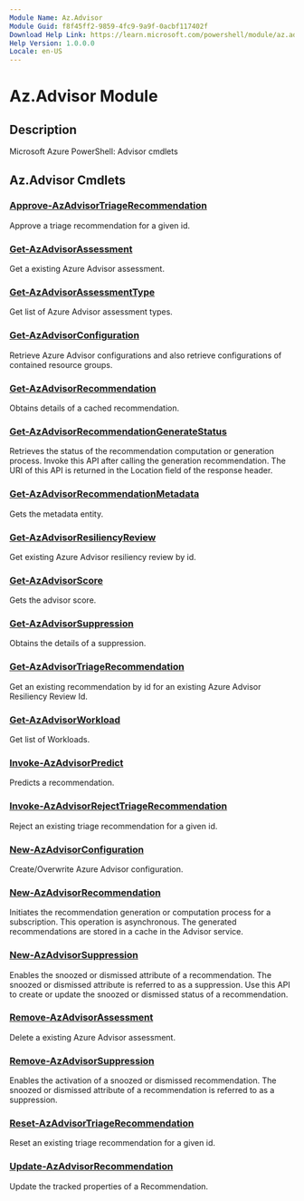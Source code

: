 ```yaml
---
Module Name: Az.Advisor
Module Guid: f8f45ff2-9859-4fc9-9a9f-0acbf117402f
Download Help Link: https://learn.microsoft.com/powershell/module/az.advisor
Help Version: 1.0.0.0
Locale: en-US
---
```


# Az.Advisor Module
## Description
Microsoft Azure PowerShell: Advisor cmdlets

## Az.Advisor Cmdlets
### [Approve-AzAdvisorTriageRecommendation](Approve-AzAdvisorTriageRecommendation.md)
Approve a triage recommendation for a given id.

### [Get-AzAdvisorAssessment](Get-AzAdvisorAssessment.md)
Get a existing Azure Advisor assessment.

### [Get-AzAdvisorAssessmentType](Get-AzAdvisorAssessmentType.md)
Get list of Azure Advisor assessment types.

### [Get-AzAdvisorConfiguration](Get-AzAdvisorConfiguration.md)
Retrieve Azure Advisor configurations and also retrieve configurations of contained resource groups.

### [Get-AzAdvisorRecommendation](Get-AzAdvisorRecommendation.md)
Obtains details of a cached recommendation.

### [Get-AzAdvisorRecommendationGenerateStatus](Get-AzAdvisorRecommendationGenerateStatus.md)
Retrieves the status of the recommendation computation or generation process.
Invoke this API after calling the generation recommendation.
The URI of this API is returned in the Location field of the response header.

### [Get-AzAdvisorRecommendationMetadata](Get-AzAdvisorRecommendationMetadata.md)
Gets the metadata entity.

### [Get-AzAdvisorResiliencyReview](Get-AzAdvisorResiliencyReview.md)
Get existing Azure Advisor resiliency review by id.

### [Get-AzAdvisorScore](Get-AzAdvisorScore.md)
Gets the advisor score.

### [Get-AzAdvisorSuppression](Get-AzAdvisorSuppression.md)
Obtains the details of a suppression.

### [Get-AzAdvisorTriageRecommendation](Get-AzAdvisorTriageRecommendation.md)
Get an existing recommendation by id for an existing Azure Advisor Resiliency Review Id.

### [Get-AzAdvisorWorkload](Get-AzAdvisorWorkload.md)
Get list of Workloads.

### [Invoke-AzAdvisorPredict](Invoke-AzAdvisorPredict.md)
Predicts a recommendation.

### [Invoke-AzAdvisorRejectTriageRecommendation](Invoke-AzAdvisorRejectTriageRecommendation.md)
Reject an existing triage recommendation for a given id.

### [New-AzAdvisorConfiguration](New-AzAdvisorConfiguration.md)
Create/Overwrite Azure Advisor configuration.

### [New-AzAdvisorRecommendation](New-AzAdvisorRecommendation.md)
Initiates the recommendation generation or computation process for a subscription.
This operation is asynchronous.
The generated recommendations are stored in a cache in the Advisor service.

### [New-AzAdvisorSuppression](New-AzAdvisorSuppression.md)
Enables the snoozed or dismissed attribute of a recommendation.
The snoozed or dismissed attribute is referred to as a suppression.
Use this API to create or update the snoozed or dismissed status of a recommendation.

### [Remove-AzAdvisorAssessment](Remove-AzAdvisorAssessment.md)
Delete a existing Azure Advisor assessment.

### [Remove-AzAdvisorSuppression](Remove-AzAdvisorSuppression.md)
Enables the activation of a snoozed or dismissed recommendation.
The snoozed or dismissed attribute of a recommendation is referred to as a suppression.

### [Reset-AzAdvisorTriageRecommendation](Reset-AzAdvisorTriageRecommendation.md)
Reset an existing triage recommendation for a given id.

### [Update-AzAdvisorRecommendation](Update-AzAdvisorRecommendation.md)
Update the tracked properties of a Recommendation.

